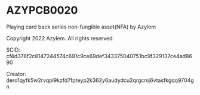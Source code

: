 # AZYPCB0020
Playing card back series non-fungible asset(NFA) by Azylem

Copyright 2022 Azylem. All rights reserved.

SCID: cf4d378f2c8147244574c691c9ce69def343375040751bc9f329137ce4ad8690

Creator: dero1qyfk5w2rvqpl9kzfd7fpteyp2k362y6audydcu2qrgcmj6vtasfkgqq9704gn

